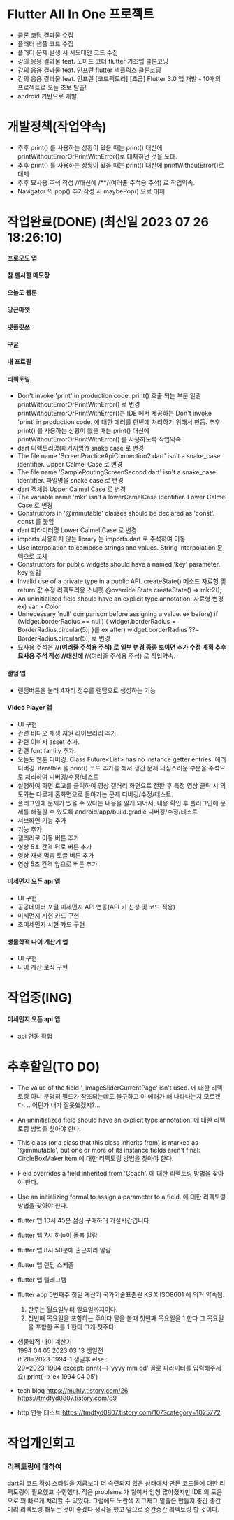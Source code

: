# Flutter All In One 프로젝트
- 클론 코딩 결과물 수집
- 플러터 샘플 코드 수집
- 플러터 문제 발생 시 시도대안 코드 수집
- 강의 응용 결과물 feat. 노마드 코더 flutter 기초앱 클론코딩 
- 강의 응용 결과물 feat. 인프런 flutter 넥플릭스 클론코딩 
- 강의 응용 결과물 feat. 인프런 [코드팩토리] [초급] Flutter 3.0 앱 개발 - 10개의 프로젝트로 오늘 초보 탈출! 
- android 기반으로 개발






# 개발정책(작업약속)
- 추후 print() 를 사용하는 상황이 왔을 때는 print() 대신에 printWithoutErrorOrPrintWithError()로 대체하던 것을 도태.
- 추후 print() 를 사용하는 상황이 왔을 때는 print() 대신에 printWithoutError()로 대체
- 추후 묘사용 주석 작성 //대신에 /**/(여러줄 주석용 주석) 로 작업약속.
- Navigator 의 pop() 추가작성 시 maybePop() 으로 대체 







# 작업완료(DONE) (최신일 2023 07 26 18:26:10)
#### 프로모도 앱
#### 참 펜시한 메모장
#### 오늘도 웹툰
#### 당근마껫
#### 넷플릿쓰
#### 구굴
#### 내 프로필
#### 리펙토링
- Don't invoke 'print' in production code. 
print() 호출 되는 부분 일괄 printWithoutErrorOrPrintWithError() 로 변경
printWithoutErrorOrPrintWithError()는 IDE 에서 제공하는 Don't invoke 'print' in production code. 에 대한 에러를 한번에 처리하기 위해서 만듬.
추후 print() 를 사용하는 상황이 왔을 때는 print() 대신에 printWithoutErrorOrPrintWithError() 를 사용하도록 작업약속.
- dart 디렉토리명(패키지명?)
snake case 로 변경
-  The file name 'ScreenPracticeApiConnection2.dart' isn't a snake_case identifier. 
Upper Calmel Case 로 변경
-  The file name 'SampleRoutingScreenSecond.dart' isn't a snake_case identifier. 
파일명을 snake case 로 변경
-  dart 객체명
Upper Calmel Case 로 변경
-  The variable name 'mkr' isn't a lowerCamelCase identifier. 
Lower Calmel Case 로 변경
-  Constructors in '@immutable' classes should be declared as 'const'. 
const 를 붙임
-  dart 파라미터명
Lower Calmel Case 로 변경
-  imports 
사용하지 않는 library 는 imports.dart 로 주석하여 이동
-  Use interpolation to compose strings and values. 
String interpolation 문맥으로 교체
-  Constructors for public widgets should have a named 'key' parameter. 
key 삽입
-  Invalid use of a private type in a public API. 
createState() 메소드 자료형 및 return 값 수정
리펙토리용 스니펫
    @override
    State<mkr> createState() =>  mkr2();
-  An uninitialized field should have an explicit type annotation. 
자료형 변경 ex) var > Color
-  Unnecessary 'null' comparison before assigning a value. 
ex before) if (widget.borderRadius == null) {
  widget.borderRadius = BorderRadius.circular(5);
  }를
ex after) widget.borderRadius ??= BorderRadius.circular(5); 로 변경 
-  묘사용 주석은 /**/(여러줄 주석용 주석) 로 일부 변경 
종종 보이면 추가 수정 계획
추후 묘사용 주석 작성 //대신에 /**/(여러줄 주석용 주석) 로 작업약속.
#### 랜덤 앱
- 랜덤버튼을 눌러 4자리 정수를 랜덤으로 생성하는 기능
#### Video Player 앱
- UI 구현 
- 관련 비디오 재생 지원 라이브러리 추가.
- 관련 이미지 asset 추가.
- 관련 font family 추가. 
- 오늘도 웹툰 디버깅. Class Future<List<Webtoon>> has no instance getter entries. 에러 디버깅. iteralble 을 print() 코드 추가를 해서 생긴 문제 의심스러운 부분을 주석으로 처리하여 디버깅/수정/테스트
- 실행하여 화면 로고를 클릭하여 영상 갤러리 화면으로 전환 후 특정 영상 클릭 시 의도와는 다르게 홈화면으로 돌아가는 문제 디버깅/수정/테스트.
- 플러그인에 문제가 있을 수 있다는 내용을 알게 되어서, 내용 확인 후 플러그인에 문제를 해결할 수 있도록 android/app/build.gradle 디버깅/수정/테스트
- 서브화면 기능 추가
- 기능 추가
- 갤러리로 이동 버튼 추가
- 영상 5초 간격 뒤로 버튼 추가
- 영상 재생 멈춤 토글 버튼 추가
- 영상 5초 간격 앞으로 버튼 추가  
<!-- video 가 새로운 video 를 선택 했을 때 새로 선택한 비디오로 초기화 되지 않고 기존의 비디오로 초기화 되는 이슈 디버깅/수정/테스트 -->
#### 미세먼지 오픈 api 앱
- UI 구현 
- 공공데이터 포털 미세먼지 API 연동(API 키 신청 및 코드 적용)
- 미세먼지 시현 카드 구현
- 초미세먼지 시현 카드 구현
#### 생물학적 나이 계산기 앱
- UI 구현 
- 나이 계산 로직 구현 



# 작업중(ING)
#### 미세먼지 오픈 api 앱
- api 연동 작업









# 추후할일(TO DO)
- The value of the field '_imageSliderCurrentPage' isn't used. 에 대한 리펙토링
아니 분명히 필드가 참조되는데도 불구하고 이 에러가 왜 나타나는지 모르겠다. .. 어딘가 내가 잘못했겠지?...
- An uninitialized field should have an explicit type annotation. 에 대한 리펙토링
    방법을 찾아야 한다.
- This class (or a class that this class inherits from) is marked as '@immutable', but one or more of its instance fields aren't final: CircleBoxMaker.item  에 대한 리펙토링
    방법을 찾아야 한다.
- Field overrides a field inherited from 'Coach'.  에 대한 리펙토링
  방법을 찾아야 한다.
- Use an initializing formal to assign a parameter to a field. 에 대한 리펙토링
  방법을 찾아야 한다.
- flutter 앱 10시 45분 점심 구매하러 가실시간입니다
- flutter 앱 7시 하늘이 돌봄 알람
- flutter 앱 8시 50분에 출근처리 알람
- flutter 앱 랜덤 스케줄
- flutter 앱 텔레그램
- flutter app 5번째주 첫일 계산기
  국가기술표준원 KS X ISO8601 에 의거 약속됨.
  1. 한주는 월요일부터 일요일까지이다.
  2. 첫번째 목요일을 포함하는 주이다 
    달을 볼때 첫번째 목요일을 1 한다
    그 목요일을 포함한 주를 1 한다
    그게 첫주다.
- 생물학적 나이 계산기			
  1994 04 05		2023 03 13
  생일전		
    if
      28=2023-1994-1
  생일후
    else :  
      29=2023-1994    except:
      print(-->'yyyy mm dd' 꼴로 파라미터를 입력해주세요)
      print(-->'ex 1994 04 05')
- tech blog
  https://muhly.tistory.com/26
  https://tmdfyd0807.tistory.com/89


- http 연동 테스트
  https://tmdfyd0807.tistory.com/107?category=1025772





  
# 작업개인회고
### 리펙토링에 대하여
dart의 코드 작성 스타일을 지금보다 더 숙련되지 않은 상태에서 만든 코드들에 대한 리펙토링이 필요했고 수행했다.
작은 problems 가 쌓여서 엄청 많아졌지만 IDE 의 도움으로 꽤 빠르게 처리할 수 있었다.
그럼에도 노란색 지그재그 밑줄은 만들지 중간 중간 미리 리펙토링 해두는 것이 좋겠다 생각을 했고 앞으로 중간중간 리펙토링 할 것이다.

